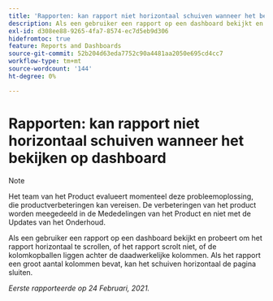 ```yaml
---
title: 'Rapporten: kan rapport niet horizontaal schuiven wanneer het bekijken op dashboard'
description: Als een gebruiker een rapport op een dashboard bekijkt en probeert om het rapport horizontaal te scrollen, of het rapport scrolt niet, of de kolomkopballen liggen achter de daadwerkelijke kolommen. Als het rapport een groot aantal kolommen bevat, kan het schuiven horizontaal de pagina sluiten.
exl-id: d308ee88-9265-4fa7-8574-ec7d5eb9d306
hidefromtoc: true
feature: Reports and Dashboards
source-git-commit: 52b204d63eda7752c90a4481aa2050e695cd4cc7
workflow-type: tm+mt
source-wordcount: '144'
ht-degree: 0%

---
```


# Rapporten: kan rapport niet horizontaal schuiven wanneer het bekijken op dashboard

>[!NOTE]
>
>Het team van het Product evalueert momenteel deze probleemoplossing, die productverbeteringen kan vereisen. De verbeteringen van het product worden meegedeeld in de Mededelingen van het Product en niet met de Updates van het Onderhoud.

Als een gebruiker een rapport op een dashboard bekijkt en probeert om het rapport horizontaal te scrollen, of het rapport scrolt niet, of de kolomkopballen liggen achter de daadwerkelijke kolommen. Als het rapport een groot aantal kolommen bevat, kan het schuiven horizontaal de pagina sluiten.

_Eerste rapporteerde op 24 Februari, 2021._
